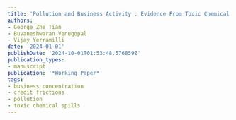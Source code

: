 ```yaml
---
title: 'Pollution and Business Activity : Evidence From Toxic Chemical Spills'
authors:
- George Zhe Tian
- Buvaneshwaran Venugopal
- Vijay Yerramilli
date: '2024-01-01'
publishDate: '2024-10-01T01:53:48.576859Z'
publication_types:
- manuscript
publication: '*Working Paper*'
tags:
- business concentration
- credit frictions
- pollution
- toxic chemical spills
---
```


